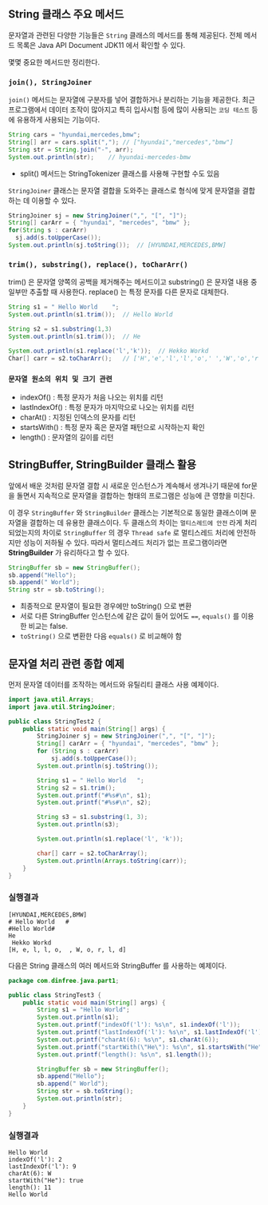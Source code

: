 ## String 클래스 주요 메서드

문자열과 관련된 다양한 기능들은 `String` 클래스의 메서드를 통해 제공된다. 전체 메서드 목록은 Java API Document JDK11 에서 확인할 수 있다.

몇몇 중요한 메서드만 정리한다.

### `join(), StringJoiner`

`join()` 메서드는 문자열에 구분자를 넣어 결합하거나 분리하는 기능을 제공한다. 최근 프로그램에서 데이터 조작이 많아지고 특히 입사시험 등에 많이 사용되는 `코딩 테스트` 등에 유용하게 사용되는 기능이다.

```java
String cars = "hyundai,mercedes,bmw";
String[] arr = cars.split(","); // ["hyundai","mercedes","bmw"]
String str = String.join("-", arr);
System.out.println(str);    // hyundai-mercedes-bmw
```

* split() 메서드는 StringTokenizer 클래스를 사용해 구현할 수도 있음

`StringJoiner` 클래스는 문자열 결합을 도와주는 클래스로 형식에 맞게 문자열을 결합하는 데 이용할 수 있다.

```java
StringJoiner sj = new StringJoiner(",", "[", "]");
String[] carArr = { "hyundai", "mercedes", "bmw" };
for(String s : carArr)
  sj.add(s.toUpperCase());
System.out.println(sj.toString());  // [HYUNDAI,MERCEDES,BMW]
```

### `trim(), substring(), replace(), toCharArr()`

trim() 은 문자열 양쪽의 공백을 제거해주는 메서드이고 substring() 은 문자열 내용 중 일부만 추출할 때 사용한다. replace() 는 특정 문자를 다른 문자로 대체한다.

```java
String s1 = " Hello World    ";
System.out.println(s1.trim());  // Hello World

String s2 = s1.substring(1,3)   
System.out.println(s1.trim());  // He

System.out.println(s1.replace('l','k'));  // Hekko Workd
Char[] carr = s2.toCharArr();   // ['H','e','l','l','o',' ','W','o','r','l','d',] 공백생략.
```

### `문자열 원소의 위치 및 크기 관련`

* indexOf() : 특정 문자가 처음 나오는 위치를 리턴
* lastIndexOf() : 특정 문자가 마지막으로 나오는 위치를 리턴
* charAt() : 지정된 인덱스의 문자를 리턴
* startsWith() : 특정 문자 혹은 문자열 패턴으로 시작하는지 확인
* length() : 문자열의 길이를 리턴

## StringBuffer, StringBuilder 클래스 활용

앞에서 배운 것처럼 문자열 결합 시 새로운 인스턴스가 계속해서 생겨나기 때문에 for문을 돌면서 지속적으로 문자열을 결합하는 형태의 프로그램은 성능에 큰 영향을 미친다.

이 경우 `StringBuffer` 와 `StringBuilder` 클래스는 기본적으로 동일한 클래스이며 문자열을 결합하는 데 유용한 클래스이다. 두 클래스의 차이는 `멀티스레드에 안전` 라게 처리되었는지의 차이로 `StringBuffer` 의 경우 `Thread safe` 로 멀티스레드 처리에 안전하지만 성능이 저하될 수 있다. 따라서 멀티스레드 처리가 없는 프로그램이라면 **StringBuilder** 가 유리하다고 할 수 있다.

```java
StringBuffer sb = new StringBuffer();
sb.append("Hello");
sb.append(" World");
String str = sb.toString();
```

* 최종적으로 문자열이 필요한 경우에만 toString() 으로 변환
* 서로 다른 StringBuffer 인스턴스에 같은 값이 들어 있어도 `==`, `equals()` 를 이용한 비교는 false.
* `toString()` 으로 변환한 다음 `equals()` 로 비교해야 함

## 문자열 처리 관련 종합 예제

먼저 문자열 데이터를 조작하는 메서드와 유틸리티 클래스 사용 예제이다.

```java
import java.util.Arrays;
import java.util.StringJoiner;

public class StringTest2 {
    public static void main(String[] args) {
        StringJoiner sj = new StringJoiner(",", "[", "]");
        String[] carArr = { "hyundai", "mercedes", "bmw" };
        for (String s : carArr)
            sj.add(s.toUpperCase());
        System.out.println(sj.toString());

        String s1 = " Hello World   ";
        String s2 = s1.trim();
        System.out.printf("#%s#\n", s1);
        System.out.printf("#%s#\n", s2);

        String s3 = s1.substring(1, 3);
        System.out.println(s3);

        System.out.println(s1.replace('l', 'k'));

        char[] carr = s2.toCharArray();
        System.out.println(Arrays.toString(carr));
    }
}
```

### 실행결과

```
[HYUNDAI,MERCEDES,BMW]
# Hello World   #
#Hello World#
He
 Hekko Workd   
[H, e, l, l, o,  , W, o, r, l, d]
```

다음은 String 클래스의 여러 메서드와 StringBuffer 를 사용하는 예제이다.

```java
package com.dinfree.java.part1;

public class StringTest3 {
    public static void main(String[] args) {
        String s1 = "Hello World";
        System.out.println(s1);
        System.out.printf("indexOf('l'): %s\n", s1.indexOf('l'));
        System.out.printf("lastIndexOf('l'): %s\n", s1.lastIndexOf('l'));
        System.out.printf("charAt(6): %s\n", s1.charAt(6));
        System.out.printf("startWith(\"He\"): %s\n", s1.startsWith("He"));
        System.out.printf("length(): %s\n", s1.length());

        StringBuffer sb = new StringBuffer();
        sb.append("Hello");
        sb.append(" World");
        String str = sb.toString();
        System.out.println(str);
    }
}
```

### 실행결과

```
Hello World
indexOf('l'): 2
lastIndexOf('l'): 9
charAt(6): W
startWith("He"): true
length(): 11
Hello World
```